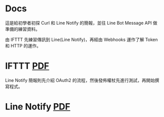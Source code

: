 # Docs 
這是給初學者初探 Curl 和 Line Notify 的簡報，並往 Line Bot Message API 做準備的練習資料。

由 IFTTT 先練習傳訊到 Line(Line Notify)，再經由 Webhooks 運作了解 Token 和 HTTP 的運作。
# IFTTT <a href=https://github.com/JackTzou/Docs/blob/master/IFTTT.pdf>PDF</a>

Line Notify 簡報則先介紹 OAuth2 的流程，然後發佈權杖先進行測試，再開始撰寫程式。
# Line Notify <a href=https://github.com/JackTzou/Docs/blob/master/GAS2LineNofity.pdf>PDF</a>
